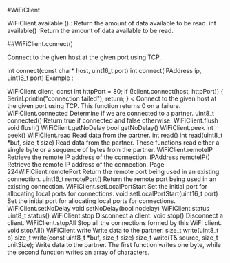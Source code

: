 #WiFiClient

WiFiClient.available () : Return the amount of data available to be read.
int available() :Return the amount of data available to be read.

##WiFiClient.connect()

Connect to the given host at the given port using TCP.

int connect(const char* host, uint16_t port)
int connect(IPAddress ip, uint16_t port)
Example :
>
WiFiClient client;
  const int httpPort = 80;
  if (!client.connect(host, httpPort)) {
    Serial.println("connection failed");
    return;
  }
<
Connect to the given host at the given port using TCP. This function returns 0 on a failure.
WiFiClient.connected
Determine if we are connected to a partner.
uint8_t connected()
Return true if connected and false otherwise.
WiFiClient.flush
void flush()
WiFiClient.getNoDelay
bool getNoDelay()
WiFiClient.peek
int peek()
WiFiClient.read
Read data from the partner.
int read()
int read(uint8_t *buf, size_t size)
Read data from the partner. These functions read either a single byte or a sequence of bytes from
the partner.
WiFiClient.remoteIP
Retrieve the remote IP address of the connection.
IPAddress remoteIP()
Retrieve the remote IP address of the connection.
Page 224WiFiClient.remotePort
Return the remote port being used in an existing connection.
uint16_t remotePort()
Return the remote port being used in an existing connection.
WiFiClient.setLocalPortStart
Set the initial port for allocating local ports for connections.
void setLocalPortStart(uint16_t port)
Set the initial port for allocating local ports for connections.
WiFiClient.setNoDelay
void setNoDelay(bool nodelay)
WiFiClient.status
uint8_t status()
WiFiClient.stop
Disconnect a client.
void stop()
Disconnect a client.
WiFiClient.stopAll
Stop all the connections formed by this WiFi client.
void stopAll()
WiFiClient.write
Write data to the partner.
size_t write(uint8_t b)
size_t write(const uint8_t *buf, size_t size)
size_t write(T& source, size_t unitSize);
Write data to the partner. The first function writes one byte, while the second function writes an
array of characters.
